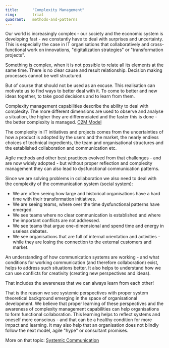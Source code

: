 ```yaml
---
title:      "Complexity Management"
ring:       trial
quadrant:   methods-and-patterns
---
```


Our world is increasingly complex - our society and the economic system is developing fast - we constantly have to deal with surprises and uncertainty. This is especially the case in IT organisations that collaboratively and cross-functional work on innovations, "digitalization strategies" or "transformation projects".

Something is complex, when it is not possible to relate all its elements at the same time. There is no clear cause and result relationship. Decision making processes cannot be well structured.

But of course that should not be used as an excuse. This realisation can motivate us to find ways to better deal with it. To come to better and new ideas together, to take good decisions and to learn from them.

Complexity management capabilities describe the ability to deal with complexity. The more different dimensions are used to observe and analyse a situation, the higher they are differenciated and the faster this is done - the better complexity is managed. [C2M Model](https://www.carl-auer.de/magazin/systemzeit/komplexitatsmanagement-modell-stufen-formen)

The complexity in IT initiatives and projects comes from the uncertainties of how a product is adopted by the users and the market, the nearly endless choices of technical ingredients, the team and organisational structures and the established collaboration and communication etc.

Agile methods and other best practices evolved from that challenges - and are now widely adopted - but without proper reflection and complexity management they can also lead to dysfunctional communication patterns.

Since we are solving problems in collaboration we also need to deal with the complexity of the communication system (social system):

* We are often seeing how large and historical organisations have a hard time with their transformation initiatives. 
* We are seeing teams, where over the time dysfunctional patterns have emerged. 
* We see teams where no clear communication is established and where the important conflicts are not addressed.
* We see teams that argue one-dimensional and spend time and energy in useless debates.
* We see organisations that are full of internal orientation and activities - while they are losing the connection to the external customers and market.

An understanding of how communication systems are working - and what conditions for working communication (and therefore collaboration) exist, helps to address such situations better. It also helps to understand how we can use conflicts for creativity (creating new perspectives and ideas).

That includes the awareness that we can always learn from each other! 

That is the reason we see systemic perspectives with proper system theoretical background emerging in the space of organisational development. We believe that proper learning of these perspectives and the awareness of complexity management capabilities can help organisations to form functional collaboration. This learning helps to reflect systems and oneself more conscious - and that can be a healthy condition for more impact and learning. It may also help that an organisation does not blindly follow the next model, agile "hype" or consultant promises.

More on that topic: [Systemic Communication](https://www.carl-auer.de/magazin/systemzeit/communication-reorganization-of-undetermined)